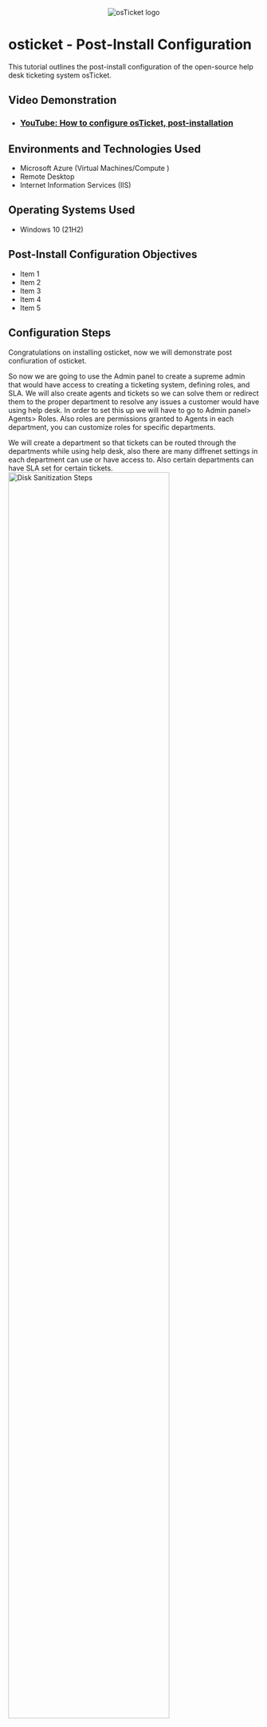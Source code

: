 <p align =" Center ">
<img src= "https://i.imgur.com/Clzj7Xs.png" alt="osTicket logo "/>
</p>

<h1>osticket - Post-Install Configuration </h1>
This tutorial outlines the post-install configuration of the open-source help desk ticketing system osTicket. <br />


<h2 >Video Demonstration </h2>

- ### [YouTube: How to configure osTicket, post-installation ](https://www.youtube.com)

<h2 >Environments and Technologies Used</h2>

- Microsoft Azure (Virtual Machines/Compute )
- Remote Desktop
- Internet Information Services (IIS)

<h2 >Operating Systems Used </h2>

- Windows 10</b> (21H2)

<h2 >Post-Install Configuration Objectives </h2>

- Item 1
- Item 2
- Item 3
- Item 4
- Item 5

<h2 >Configuration Steps</h2>
Congratulations on installing osticket, now we will demonstrate post confiuration of osticket.
<p>
  
So now we are going to use the Admin panel to create a supreme admin that would have access to creating a ticketing system, defining roles, and SLA.
We will also create agents and tickets so we can solve them or redirect them to the proper department to resolve any issues a customer would have using help desk. In order to set this up we will have to go to Admin panel> Agents> Roles. Also roles are permissions granted to Agents in each department, you can customize roles for specific departments.
<p>
We will create a department so that tickets can be routed through the departments while using help desk, also there are many diffrenet settings in each department can use or have access to. Also certain departments can have SLA set for certain tickets.
<img src =" https://i.imgur.com/DJmEXEB.png" height= "80%" width = "80%" alt = "Disk Sanitization Steps" />
</p>
<p>
<img src = https://i.imgur.com/eR3QK9s.png height="80% "width="80%"alt = "Disk Sanitization Steps" / >
</p>
<br />

<p>
<img src = "https://i.imgur.com/DJmEXEB.png" height="80% "width="80%"alt = "Disk Sanitization Steps" / >
</p>
<p>
Lorem ipsum dolor sit amet, consectetur adipiscing elit, but do the labor of hismod tempor and vitality, so that the pain of some important things. Over the years I come, who can exercise a cruff of work, but for to aliquip of it, please nostrud and longevity. Duis eu, however, the pain of the hair, the pain in the flee from the blame on the pleasure of no one wants to be a manufacturers.
</p>
<br />

<p>
<img src =" https://i.imgur.com/DJmEXEB.png" height= "80%" width = "80%" alt = "Disk Sanitization Steps" />
</p>
<p>
Lorem ipsum dolor sit amet, consectetur adipiscing elit, but do the labor of hismod tempor and vitality, so that the pain of some important things. Over the years I come, who can exercise a cruff of work, but for to aliquip of it, please nostrud and longevity. Duis eu, however, the pain of the hair, the pain in the flee from the blame on the pleasure of no one wants to be a manufacturers.
</p>
<br />
